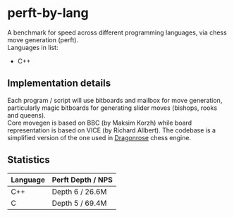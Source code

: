 # perft-by-lang
A benchmark for speed across different programming languages, via chess move generation (perft).<br>
Languages in list:
- C++

## Implementation details
Each program / script will use bitboards and mailbox for move generation, particularly magic bitboards for generating slider moves (bishops, rooks and queens).<br>
Core movegen is based on BBC (by Maksim Korzh) while board representation is based on VICE (by Richard Allbert). The codebase is a simplified version of the one used in [Dragonrose](https://github.com/TampliteSK/Dragonrose_Cpp/) chess engine.<br>

## Statistics
|    Language   | Perft Depth / NPS |
| ------------- | ----------------- |
|      C++      |  Depth 6 / 26.6M  |
|       C       |  Depth 5 / 69.4M  |
